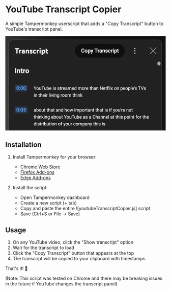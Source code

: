 # YouTube Transcript Copier

A simple Tampermonkey userscript that adds a "Copy Transcript" button to YouTube's transcript panel.

![Copy Transcript Button Example](button.png)

## Installation

1. Install Tampermonkey for your browser:

   - [Chrome Web Store](https://chrome.google.com/webstore/detail/tampermonkey/dhdgffkkebhmkfjojejmpbldmpobfkfo)
   - [Firefox Add-ons](https://addons.mozilla.org/en-US/firefox/addon/tampermonkey/)
   - [Edge Add-ons](https://microsoftedge.microsoft.com/addons/detail/tampermonkey/iikmkjmpaadaobahmlepeloendndfphd)

2. Install the script:
   - Open Tampermonkey dashboard
   - Create a new script (+ tab)
   - Copy and paste the entire ![youtubeTranscriptCopier.js] script
   - Save (Ctrl+S or File → Save)

## Usage

1. On any YouTube video, click the "Show transcript" option
2. Wait for the transcript to load
3. Click the "Copy Transcript" button that appears at the top
4. The transcript will be copied to your clipboard with timestamps

That's it! 🎉

(Note: This script was tested on Chrome and there may be breaking issues in the future if YouTube changes the transcript panel)

